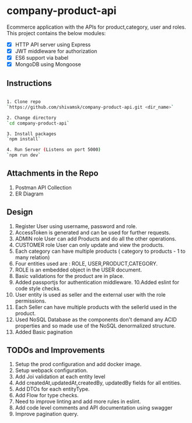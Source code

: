 company-product-api
========================================
Ecommerce application with the APIs for product,category, user and roles.
This project contains the below modules:   

- [x] HTTP API server using Express
- [x] JWT middleware for authorization
- [x] ES6 support via babel
- [x] MongoDB using Mongoose  

Instructions
---------------

```sh

1. Clone repo    
`https://github.com/shivamsk/company-product-api.git <dir_name>`    

2. Change directory    
`cd company-product-api`    

3. Install packages    
`npm install`    

4. Run Server (Listens on port 5000)
`npm run dev`    

```

Attachments in the Repo
---------------
1. Postman API Collection
2. ER Diagram

Design 
---------------

1. Register User using username, password and role.  
2. AccessToken is generated and can be used for further requests. 
3. ADMIN role User can add Products and do all the other operations. 
4. CUSTOMER role User can only update and view the products.  
5. Each category can have multiple products ( category to products - 1 to many relation)
6. Four entities used are : ROLE, USER,PRODUCT,CATEGORY.
7. ROLE is an embedded object in the USER document. 
8. Basic validations for the product are in place. 
9. Added passportjs for authentication middleware.
10.Added eslint for code style checks. 
11. User entity is used as seller and the external user with the role permissions.
12. Each Seller can have multiple products with the sellerId used in the product.  
13. Used NoSQL Database as the components don't demand any ACID properties and so made use of the NoSQL denormalized structure.    
14. Added Basic pagination

TODOs and Improvements 
---------------
1. Setup the prod configuration and add docker image. 
2. Setup webpack configuration.
3. Add Joi validation at each entity level
4. Add createdAt,updatedAt,createdBy, updatedBy fields for all entities.
5. Add DTOs for each entityType. 
6. Add Flow for type checks. 
7. Need to improve linting and add more rules in eslint.
8. Add code level comments and API documentation using swagger 
9. Improve pagination query.
 
